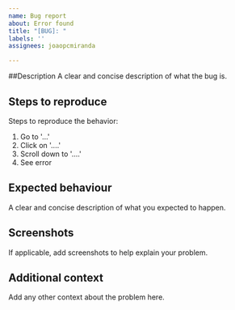 ```yaml
---
name: Bug report
about: Error found
title: "[BUG]: "
labels: ''
assignees: joaopcmiranda

---
```


##Description
A clear and concise description of what the bug is.

## Steps to reproduce
Steps to reproduce the behavior:
1. Go to '...'
2. Click on '....'
3. Scroll down to '....'
4. See error

## Expected behaviour
A clear and concise description of what you expected to happen.

## Screenshots
If applicable, add screenshots to help explain your problem.

## Additional context
Add any other context about the problem here.
